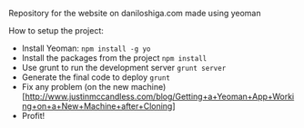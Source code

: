 Repository for the website on daniloshiga.com made using yeoman

How to setup the project:

- Install Yeoman: `npm install -g yo`
- Install the packages from the project `npm install`
- Use grunt to run the development server `grunt server`
- Generate the final code to deploy `grunt`
- Fix any problem (on the new machine)[http://www.justinmccandless.com/blog/Getting+a+Yeoman+App+Working+on+a+New+Machine+after+Cloning]
- Profit!

